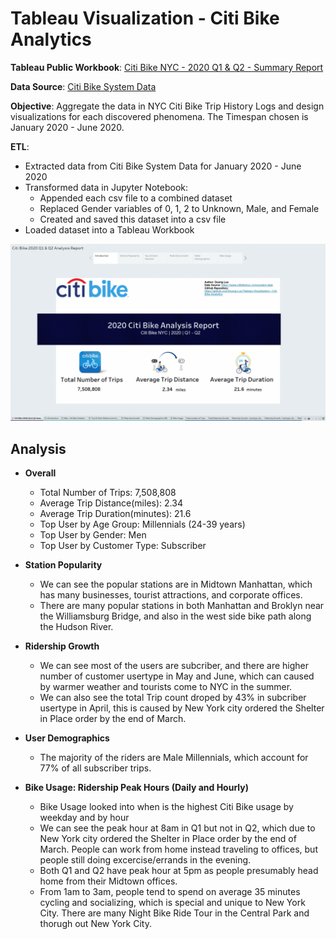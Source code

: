 # Tableau Visualization - Citi Bike Analytics
**Tableau Public Workbook**: [Citi Bike NYC - 2020 Q1 & Q2 - Summary Report](https://public.tableau.com/profile/duong.luu8235#!/vizhome/CityBikeAnalysisReport2020Q1Q2/CitiBike2020Q1Q2AnalysisReport?publish=yes)

**Data Source**: [Citi Bike System Data](https://www.citibikenyc.com/system-data)


**Objective**: Aggregate the data in NYC Citi Bike Trip History Logs and design visualizations for each discovered phenomena. The Timespan chosen is January 2020 - June 2020.

**ETL**: 
- Extracted data from Citi Bike System Data for January 2020 - June 2020
- Transformed data in Jupyter Notebook:
	- Appended each csv file to a combined dataset
	- Replaced Gender variables of 0, 1, 2 to Unknown, Male, and Female
	- Created and saved this dataset into a csv file
- Loaded dataset into a Tableau Workbook

![](https://github.com/Duong-Luu/Tableau-Visualization---Citi-Bike-Analytics/blob/master/images/Citi%20Bike%20NYC%20-%202020%20Q1%20%26%20Q2%20-%20Summary%20Report.gif)

## Analysis

- **Overall**
	- Total Number of Trips: 7,508,808
	- Average Trip Distance(miles): 2.34
	- Average Trip Duration(minutes): 21.6
	- Top User by Age Group: Millennials (24-39 years)
	- Top User by Gender: Men
	- Top User by Customer Type: Subscriber

- **Station Popularity**
	- We can see the popular stations are in Midtown Manhattan, which has many businesses, tourist attractions, and corporate offices.
	- There are many popular stations in both Manhattan and Broklyn near the Williamsburg Bridge, and also in the west side bike path along the Hudson River.
	
- **Ridership Growth**
	- We can see most of the users are subcriber, and there are higher number of customer usertype in May and June, which can caused by warmer weather and  tourists come to NYC in the summer.
	- We can also see the total Trip count droped by 43% in subcriber usertype in April, this is caused by New York city ordered  the Shelter in Place order by the end of March.

- **User Demographics**
	- The majority of the riders are Male Millennials, which account for 77% of all subscriber trips.
	
- **Bike Usage: Ridership Peak Hours (Daily and Hourly)**
	- Bike Usage looked into when is the highest Citi Bike usage by weekday and by hour
	- We can see the peak hour  at 8am in Q1 but not in Q2, which due to New York city ordered  the Shelter in Place order by the end of March. People can work from home instead traveling to offices, but people still doing excercise/errands in the evening.
	- Both Q1 and Q2 have peak hour at 5pm as people presumably head home from their Midtown offices. 
	- From 1am to 3am, people tend to spend on average 35 minutes cycling and socializing, which is special and unique to New York City. There are many Night Bike Ride Tour in the Central Park and thorugh out New York City.
